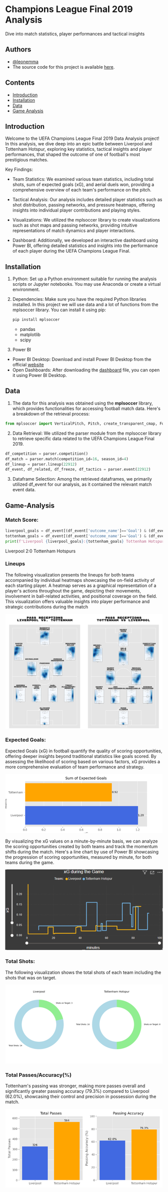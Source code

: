 # Champions League Final 2019 Analysis
Dive into match statistics, player performances and tactical insights

## Authors

- [@leonemma](https://github.com/leonemma)
- The source code for this project is available [here](https://github.com/leonemma/UCL-Final-2019-Analysis/blob/main/Football%20Data%20Analysis.ipynb).

## Contents  
- [Introduction](#Introduction)
- [Installation](#Installation)
- [Data](#Data)
- [Game Analysis](#Game-Analysis)

## Introduction

Welcome to the UEFA Champions League Final 2019 Data Analysis project! In this analysis, we dive deep into an epic battle between Liverpool and Tottenham Hotspur, exploring key statistics, tactical insights and player performances, that shaped the outcome of one of football's most prestigious matches.

Key Findings:
- Team Statistics: We examined various team statistics, including total shots, sum of expected goals (xG), and aerial duels won, providing a comprehensive overview of each team's performance on the pitch.

- Tactical Analysis: Our analysis includes detailed player statistics such as shot distribution, passing networks, and pressure heatmaps, offering insights into individual player contributions and playing styles.

- Visualizations: We utilized the mplsoccer library to create visualizations such as shot maps and passing networks, providing intuitive representations of match dynamics and player interactions.

- Dashboard: Additionally, we developed an interactive dashboard using Power BI, offering detailed statistics and insights into the performance of each player during the UEFA Champions League Final.

## Installation

1. Python: Set up a Python environment suitable for running the analysis scripts or Jupyter notebooks. You may use Anaconda or create a virtual environment.

2. Dependencies: Make sure you have the required Python libraries installed. In this project we will use data and a lot of functions from the mplsoccer library. You can install it using pip:
     ```python
     pip install mplsoccer 
     ```
     - pandas
     - matplotlib
     - scipy

3. Power BI 
- Power BI Desktop: Download and install Power BI Desktop from the official [website](https://powerbi.microsoft.com/en-us/desktop/)
- Open Dashboards: After downloading the [dashboard](https://github.com/leonemma/UCL-Final-2019-Analysis/blob/main/UCL%20Final%202019.pbix) file, you can open it using Power BI Desktop.

## Data   

1.  The data for this analysis was obtained using the __mplsoccer__ library, which provides functionalities for accessing football match data. Here's a breakdown of the retrieval process:
```python
from mplsoccer import VerticalPitch, Pitch, create_transparent_cmap, FontManager, arrowhead_marker, Sbopen
```
2.  Data Retrieval: We utilized the parser module from the mplsoccer library to retrieve specific data related to the UEFA Champions League Final 2019.
```python
df_competition = parser.competition()
df_match = parser.match(competition_id=16, season_id=4)
df_lineup = parser.lineup(22912)
df_event, df_related, df_freeze, df_tactics = parser.event(22912)
```
3.  Dataframe Selection: Among the retrieved dataframes, we primarily utilized df_event for our analysis, as it contained the relevant match event data.


## Game-Analysis  
  ### Match Score:
  ```python
  liverpool_goals = df_event[(df_event['outcome_name']=='Goal') & (df_event['team_name']=='Liverpool')].shape[0]
  tottenham_goals = df_event[(df_event['outcome_name']=='Goal') & (df_event['team_name']=='Tottenham Hotspur')].shape[0]
  print(f'Liverpool {liverpool_goals}:{tottenham_goals} Tottenham Hotspurs')
  ```
  Liverpool 2:0 Tottenham Hotspurs

  ### Lineups
  
  The following visualization presents the lineups for both teams accompanied by individual heatmaps showcasing the on-field activity of each starting player. A heatmap serves as a graphical representation of a player's actions throughout the game, depicting their movements, involvement in ball-related activities, and positional coverage on the field. This visualization offers valuable insights into player performance and strategic contributions during the match

  
  ![lineups_plot](https://github.com/leonemma/UCL-Final-2019-Analysis/blob/main/plots/lineups_heatmaps.png)



  ### Expected Goals:
  
  Expected Goals (xG) in football quantify the quality of scoring opportunities, offering deeper insights beyond traditional statistics like goals scored. By assessing the likelihood of 
  scoring based on various factors, xG provides a more comprehensive evaluation of team performance and strategy.  

  ![xG](https://github.com/leonemma/UCL-Final-2019-Analysis/blob/main/plots/xG.png)


  By visualizing the xG values on a minute-by-minute basis, we can analyze the scoring opportunities created by both teams and track the momentum shifts during the match. Here's a line 
  chart by use of Power BI showcasing the progression of scoring opportunities, measured by minute, for both teams during the game.  
 
  ![xG_sum](/plots/xG_sum_snap.PNG)


  ### Total Shots:
  The following visualization shows the total shots of each team including the shots that was on target.

  ![total_shots](https://github.com/leonemma/UCL-Final-2019-Analysis/blob/main/plots/total_shots.png)

  ### Total Passes/Accuracy(%)
  Tottenham's passing was stronger, making more passes overall and significantly greater passing accuracy (79.3%) compared to Liverpool (62.0%), showcasing their control and precision in possession during the match.

  ![total_passes](https://github.com/leonemma/UCL-Final-2019-Analysis/blob/main/plots/total_passes.png)
  


  

